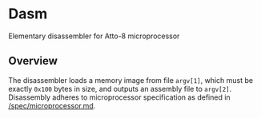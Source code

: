 # Dasm

Elementary disassembler for Atto-8 microprocessor

## Overview

The disassembler loads a memory image from file `argv[1]`, which must be exactly `0x100` bytes in size, and outputs an assembly file to `argv[2]`. Disassembly adheres to microprocessor specification as defined in [/spec/microprocessor.md](../spec/microprocessor.md).
